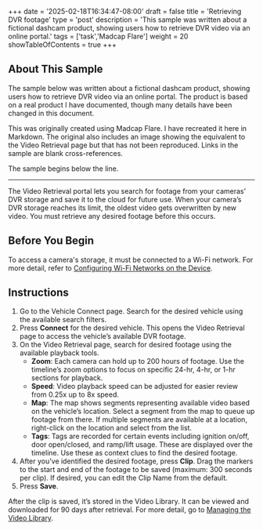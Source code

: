 +++
date = '2025-02-18T16:34:47-08:00'
draft = false
title = 'Retrieving DVR footage'
type = 'post'
description = 'This sample was written about a fictional dashcam product, showing users how to retrieve DVR video via an online portal.'
tags = ['task','Madcap Flare']
weight = 20
showTableOfContents = true
+++

## About This Sample

The sample below was written about a fictional dashcam product, showing users how to retrieve DVR video via an online portal. The product is based on a real product I have documented, though many details have been changed in this document.

This was originally created using Madcap Flare. I have recreated it here in Markdown. The original also includes an image showing the equivalent to the Video Retrieval page but that has not been reproduced. Links in the sample are blank cross-references.

The sample begins below the line.

---

The Video Retrieval portal lets you search for footage from your cameras’ DVR storage and save it to the cloud for future use. When your camera’s DVR storage reaches its limit, the oldest video gets overwritten by new video. You must retrieve any desired footage before this occurs.

## Before You Begin

To access a camera's storage, it must be connected to a Wi-Fi network. For more detail, refer to [Configuring Wi-Fi Networks on the Device](/samples/dvr).

## Instructions

1. Go to the Vehicle Connect page. Search for the desired vehicle using the available search filters.
2. Press **Connect** for the desired vehicle. This opens the Video Retrieval page to access the vehicle’s available DVR footage.
3. On the Video Retrieval page, search for desired footage using the available playback tools.
	- **Zoom**: Each camera can hold up to 200 hours of footage. Use the timeline’s zoom options to focus on specific 24-hr, 4-hr, or 1-hr sections for playback.
	- **Speed**: Video playback speed can be adjusted for easier review from 0.25x up to 8x speed.
	- **Map**: The map shows segments representing available video based on the vehicle’s location. Select a segment from the map to queue up footage from there. If multiple segments are available at a location, right-click on the location and select from the list.
	- **Tags**: Tags are recorded for certain events including ignition on/off, door open/closed, and ramp/lift usage. These are displayed over the timeline. Use these as context clues to find the desired footage.
4. After you’ve identified the desired footage, press **Clip**. Drag the markers to the start and end of the footage to be saved (maximum: 300 seconds per clip). If desired, you can edit the Clip Name from the default.
5. Press **Save**.

After the clip is saved, it’s stored in the Video Library. It can be viewed and downloaded for 90 days after retrieval. For more detail, go to [Managing the Video Library](/samples/dvr).